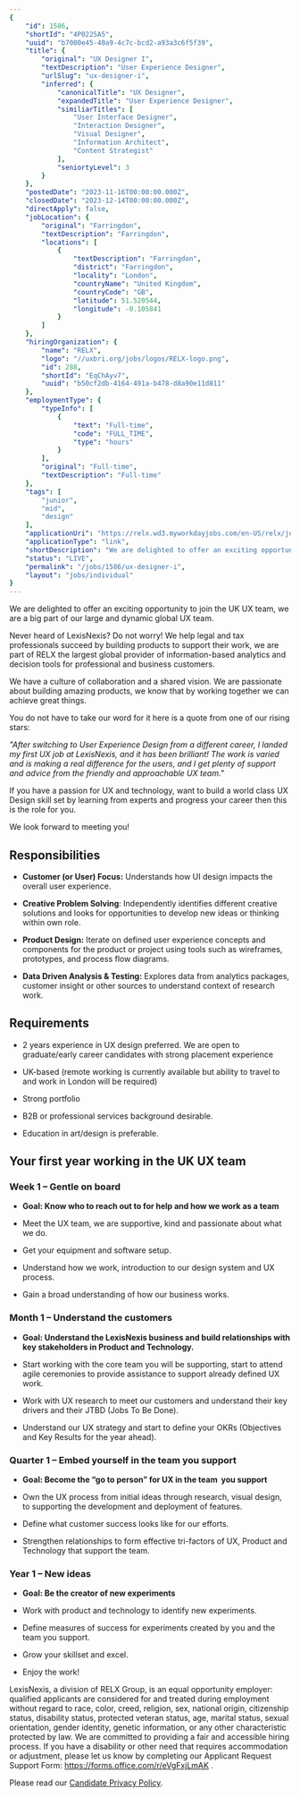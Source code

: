 ```yaml
---
{
	"id": 1586,
	"shortId": "4P0225A5",
	"uuid": "b7000e45-40a9-4c7c-bcd2-a93a3c6f5f39",
	"title": {
		"original": "UX Designer I",
		"textDescription": "User Experience Designer",
		"urlSlug": "ux-designer-i",
		"inferred": {
			"canonicalTitle": "UX Designer",
			"expandedTitle": "User Experience Designer",
			"similiarTitles": [
				"User Interface Designer",
				"Interaction Designer",
				"Visual Designer",
				"Information Architect",
				"Content Strategist"
			],
			"seniortyLevel": 3
		}
	},
	"postedDate": "2023-11-16T00:00:00.000Z",
	"closedDate": "2023-12-14T00:00:00.000Z",
	"directApply": false,
	"jobLocation": {
		"original": "Farringdon",
		"textDescription": "Farringdon",
		"locations": [
			{
				"textDescription": "Farringdon",
				"district": "Farringdon",
				"locality": "London",
				"countryName": "United Kingdom",
				"countryCode": "GB",
				"latitude": 51.520544,
				"longitude": -0.105841
			}
		]
	},
	"hiringOrganization": {
		"name": "RELX",
		"logo": "//uxbri.org/jobs/logos/RELX-logo.png",
		"id": 288,
		"shortId": "EqChAyv7",
		"uuid": "b50cf2db-4164-491a-b478-d8a90e11d811"
	},
	"employmentType": {
		"typeInfo": [
			{
				"text": "Full-time",
				"code": "FULL_TIME",
				"type": "hours"
			}
		],
		"original": "Full-time",
		"textDescription": "Full-time"
	},
	"tags": [
		"junior",
		"mid",
		"design"
	],
	"applicationUri": "https://relx.wd3.myworkdayjobs.com/en-US/relx/job/Farringdon/UX-Designer-I_R67522/apply",
	"applicationType": "link",
	"shortDescription": "We are delighted to offer an exciting opportunity to join the UK UX team, we are a big part of our large and dynamic global UX team.  Never heard of LexisNexis? Do not worry! We help legal and tax",
	"status": "LIVE",
	"permalink": "/jobs/1586/ux-designer-i",
	"layout": "jobs/individual"
}
---
```

<p>We are delighted to offer an exciting opportunity to join the UK UX team, we are a big part of our large and dynamic global UX team.&nbsp;</p><p>Never heard of LexisNexis? Do not worry! We help legal and tax professionals succeed by building products to support their work, we are part of RELX the largest global provider of information-based analytics and decision tools for professional and business customers.</p><p>We have a culture of collaboration and a shared vision. We are passionate about building amazing products, we know that by working together we can achieve great things.&nbsp;</p><p>You do not have to take our word for it here is a quote from one of our rising stars:</p><p><em>"After switching to User Experience Design from a different career, I landed my first UX job at LexisNexis, and it has been brilliant! The work is varied and is making a real difference for the users, and I get plenty of support and advice from the friendly and approachable UX team."</em></p><p>If you have a passion for UX and technology, want to build a world class UX Design skill set by learning from experts and progress your career then this is the role for you.</p><p>We look forward to meeting you!</p><h2>Responsibilities</h2><ul><li><p><strong>Customer (or User) Focus:</strong> Understands how UI design impacts the overall user experience.</p></li><li><p><strong>Creative Problem Solving</strong>: Independently identifies different creative solutions and looks for opportunities to develop new ideas or thinking within own role.</p></li><li><p><strong>Product Design:</strong> Iterate on defined user experience concepts and components for the product or project using tools such as wireframes, prototypes, and process flow diagrams.</p></li><li><p><strong>Data Driven Analysis &amp; Testing:</strong> Explores data from analytics packages, customer insight or other sources to understand context of research work.</p></li></ul><h2>Requirements</h2><ul><li><p>2 years experience in UX design preferred. We are open to graduate/early career candidates with strong placement experience</p></li><li><p>UK-based (remote working is currently available but ability to travel to and work in London will be required)</p></li><li><p>Strong portfolio</p></li><li><p>B2B or professional services background desirable.</p></li><li><p>Education in art/design is preferable.&nbsp;</p></li></ul><h2>Your first year working in the UK UX team</h2><h3>Week 1 – Gentle on board</h3><ul><li><p><strong>Goal: Know who to reach out to for help and how we work as a team</strong></p></li><li><p>Meet the UX team, we are supportive, kind and passionate about what we do.</p></li><li><p>Get your equipment and software setup.</p></li><li><p>Understand how we work, introduction to our design system and UX process.</p></li><li><p>Gain a broad understanding of how our business works.</p></li></ul><h3>Month 1 – Understand the customers</h3><ul><li><p><strong>Goal: Understand the LexisNexis business and build relationships with key stakeholders in Product and Technology.</strong></p></li><li><p>Start working with the core team you will be supporting, start to attend agile ceremonies to provide assistance to support already defined UX work.</p></li><li><p>Work with UX research to meet our customers and understand their key drivers and their JTBD (Jobs To Be Done).</p></li><li><p>Understand our UX strategy and start to define your OKRs (Objectives and Key Results for the year ahead).</p></li></ul><h3>Quarter 1 – Embed yourself in the team you support</h3><ul><li><p><strong>Goal: Become the “go to person” for UX in the team &nbsp;you support</strong></p></li><li><p>Own the UX process from initial ideas through research, visual design, to supporting the development and deployment of features.</p></li><li><p>Define what customer success looks like for our efforts.</p></li><li><p>Strengthen relationships to form effective tri-factors of UX, Product and Technology that support the team.</p></li></ul><h3>Year 1 – New ideas</h3><ul><li><p><strong>Goal: Be the creator of new experiments</strong></p></li><li><p>Work with product and technology to identify new experiments.</p></li><li><p>Define measures of success for experiments created by you and the team you support.</p></li><li><p>Grow your skillset and excel.</p></li><li><p>Enjoy the work!</p></li></ul><p>LexisNexis, a division of RELX Group, is an equal opportunity employer: qualified applicants are considered for and treated during employment without regard to race, color, creed, religion, sex, national origin, citizenship status, disability status, protected veteran status, age, marital status, sexual orientation, gender identity, genetic information, or any other characteristic protected by law. We are committed to providing a fair and accessible hiring process. If you have a disability or other need that requires accommodation or adjustment, please let us know by completing our Applicant Request Support Form: <a target="_blank" rel="noopener noreferrer nofollow" href="https://nam11.safelinks.protection.outlook.com/?url=https%3A%2F%2Fforms.office.com%2Fr%2FeVgFxjLmAK&amp;data=05%7C01%7CSharon.Martin%40lexisnexis.com%7Cabdf3ba022bd4d8e4d4a08db20e74ed3%7C9274ee3f94254109a27f9fb15c10675d%7C0%7C0%7C638139950097986426%7CUnknown%7CTWFpbGZsb3d8eyJWIjoiMC4wLjAwMDAiLCJQIjoiV2luMzIiLCJBTiI6Ik1haWwiLCJXVCI6Mn0%3D%7C3000%7C%7C%7C&amp;sdata=lVgVu8BCpJtairuAE6wAofK9Lc2ZhkRrOkdai9Q2FxM%3D&amp;reserved=0">https://forms.office.com/r/eVgFxjLmAK</a> .</p><p>Please read our <a target="_blank" rel="noopener noreferrer nofollow" href="https://www.relx.com/careers/join-us/privacy">Candidate Privacy Policy</a>.</p>
